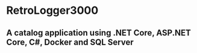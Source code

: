 # RetroLogger3000

## A catalog application using .NET Core, ASP.NET Core, C#, Docker and SQL Server
